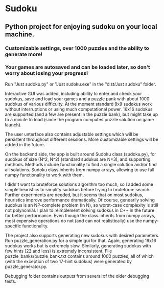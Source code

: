 # Sudoku
## Python project for enjoying sudoku on your local machine. 
###  Customizable settings, over 1000 puzzles and the ability to generate more! 
### Your games are autosaved and can be loaded later, so don't worry about losing your progress!

Run "Just sudoku.py" or "Just sudoku.exe" in the "dist/Just sudoku" folder.

Interactive GUI was added, including ability to enter and check your sudokus, save and load your games and a puzzle pank with about 1000 sudokus of various difficulty. At the moment standard 9x9 sudokus work without interruptions or using much computational power. 16x16 sudokus are supported (and a few are present in the puzzle bank), but might take up to a minute to load (since the program computes puzzle solution on game launch). 

The user unterface also contains adjustable settings which will be persistent throughout different sessions. More customizable settings will be added in the future.

On the backend side, the app is built around Sudoku class (sudoku.py), for sudokus of size (N^2, N^2) (standard sudukus are N=3), and supporting methods.
Methods include functionality to find a single solution and/or find all solutions. Sudoku class inherits from numpy arrays, allowing to use full numpy functionality to work with them. 

I didn't want to bruteforce solutions algorithm too much, so I added some simple heuristics to simplify sudokus before trying to bruteforce search. Further experiments are needed, but it seems that on most sudokus, heuristics improve performance dramatically. Of course, genearlly solving sudokus is an NP-complete problem (in N), so worst-case complexity is still not polynomial. I plan to reimplement solving sudokus in C++ in the future for better performance. Even though the class inherits from numpy arrays, most expensive operations do not (and can not realistically) use the numpy-specific functionality. 

The project also supports generating new sudokus with desired parameters. Run puzzle_generation.py for a simple gui for that. Again, generating 16x16 sudokus works but is extremely slow. Similarly, generating sudokus with few hints (22 and less) is extremely inconsistent. File puzzle_banks/puzzle_bank.txt contains around 1000 puzzles, all of which (with the exception of two 17-hint sudokus) were generated by puzzle_generator.py. 

Debugging folder contains outputs from several of the older debugging tests.

